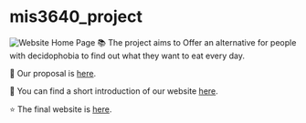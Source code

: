# mis3640_project
![Website Home Page](https://github.com/ywang7-vivian/mis3640_project/blob/master/5.png)
📚 The project aims to Offer an alternative for people with decidophobia to find out what they want to eat every day.

🌱 Our proposal is [here](proposal.md).

💬 You can find a short introduction of our website [here](https://sites.google.com/babson.edu/mis3640-findyourrestaurant).

⭐ The final website is [here](https://mis3640-random-restaurant.herokuapp.com/).
